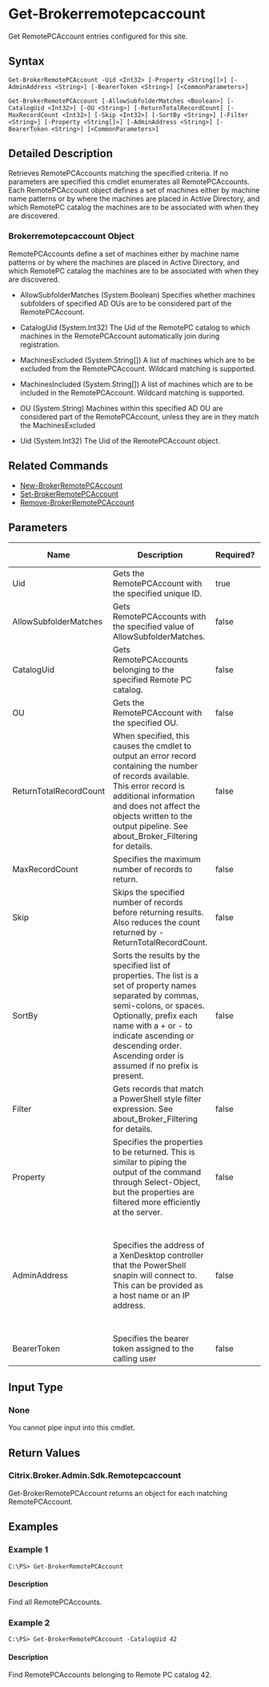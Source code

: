 ﻿
# Get-Brokerremotepcaccount
Get RemotePCAccount entries configured for this site.
## Syntax
```
Get-BrokerRemotePCAccount -Uid <Int32> [-Property <String[]>] [-AdminAddress <String>] [-BearerToken <String>] [<CommonParameters>]

Get-BrokerRemotePCAccount [-AllowSubfolderMatches <Boolean>] [-CatalogUid <Int32>] [-OU <String>] [-ReturnTotalRecordCount] [-MaxRecordCount <Int32>] [-Skip <Int32>] [-SortBy <String>] [-Filter <String>] [-Property <String[]>] [-AdminAddress <String>] [-BearerToken <String>] [<CommonParameters>]
```
## Detailed Description
Retrieves RemotePCAccounts matching the specified criteria. If no parameters are specified this cmdlet enumerates all RemotePCAccounts. Each RemotePCAccount object defines a set of machines either by machine name patterns or by where the machines are placed in Active Directory, and which RemotePC catalog the machines are to be associated with when they are discovered.


### Brokerremotepcaccount Object
RemotePCAccounts define a set of machines either by machine name patterns or by where the machines are placed in Active Directory, and which RemotePC catalog the machines are to be associated with when they are discovered.


  * AllowSubfolderMatches (System.Boolean) Specifies whether machines subfolders of specified AD OUs are to be considered part of the RemotePCAccount.

  * CatalogUid (System.Int32) The Uid of the RemotePC catalog to which machines in the RemotePCAccount automatically join during registration.

  * MachinesExcluded (System.String\[\]) A list of machines which are to be excluded from the RemotePCAccount. Wildcard matching is supported.

  * MachinesIncluded (System.String\[\]) A list of machines which are to be included in the RemotePCAccount. Wildcard matching is supported.

  * OU (System.String) Machines within this specified AD OU are considered part of the RemotePCAccount, unless they are in they match the MachinesExcluded

  * Uid (System.Int32) The Uid of the RemotePCAccount object.


## Related Commands

* [New-BrokerRemotePCAccount](./New-BrokerRemotePCAccount/)
* [Set-BrokerRemotePCAccount](./Set-BrokerRemotePCAccount/)
* [Remove-BrokerRemotePCAccount](./Remove-BrokerRemotePCAccount/)
## Parameters
| Name   | Description | Required? | Pipeline Input | Default Value |
| --- | --- | --- | --- | --- |
| Uid | Gets the RemotePCAccount with the specified unique ID. | true | false |  |
| AllowSubfolderMatches | Gets RemotePCAccounts with the specified value of AllowSubfolderMatches. | false | false |  |
| CatalogUid | Gets RemotePCAccounts belonging to the specified Remote PC catalog. | false | false |  |
| OU | Gets the RemotePCAccount with the specified OU. | false | false |  |
| ReturnTotalRecordCount | When specified, this causes the cmdlet to output an error record containing the number of records available. This error record is additional information and does not affect the objects written to the output pipeline. See about\_Broker\_Filtering for details. | false | false | False |
| MaxRecordCount | Specifies the maximum number of records to return. | false | false | 250 |
| Skip | Skips the specified number of records before returning results. Also reduces the count returned by -ReturnTotalRecordCount. | false | false | 0 |
| SortBy | Sorts the results by the specified list of properties. The list is a set of property names separated by commas, semi-colons, or spaces. Optionally, prefix each name with a + or - to indicate ascending or descending order. Ascending order is assumed if no prefix is present. | false | false | The default sort order is by name or unique identifier. |
| Filter | Gets records that match a PowerShell style filter expression. See about\_Broker\_Filtering for details. | false | false |  |
| Property | Specifies the properties to be returned. This is similar to piping the output of the command through Select-Object, but the properties are filtered more efficiently at the server. | false | false |  |
| AdminAddress | Specifies the address of a XenDesktop controller that the PowerShell snapin will connect to. This can be provided as a host name or an IP address. | false | false | Localhost. Once a value is provided by any cmdlet, this value will become the default. |
| BearerToken | Specifies the bearer token assigned to the calling user | false | false |  |

## Input Type

### None
You cannot pipe input into this cmdlet.
## Return Values

### Citrix.Broker.Admin.Sdk.Remotepcaccount
Get-BrokerRemotePCAccount returns an object for each matching RemotePCAccount.
## Examples

### Example 1
```
C:\PS> Get-BrokerRemotePCAccount
```
#### Description
Find all RemotePCAccounts.
### Example 2
```
C:\PS> Get-BrokerRemotePCAccount -CatalogUid 42
```
#### Description
Find RemotePCAccounts belonging to Remote PC catalog 42.
